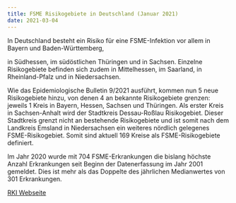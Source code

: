 ```yaml
---
title: FSME Risikogebiete in Deutschland (Januar 2021)
date: 2021-03-04
---
```


In Deutschland besteht ein Risiko für eine FSME-Infektion vor allem in Bayern und Baden-Württemberg,

<!--more-->

in Südhessen, im südöstlichen Thüringen und in Sachsen. Einzelne Risikogebiete befinden sich zudem in Mittelhessen, im Saarland, in Rheinland-Pfalz und in Niedersachsen.

Wie das Epidemiologische Bulletin 9/2021 ausführt, kommen nun 5 neue Risikogebiete hinzu, von denen 4 an bekannte Risikogebiete grenzen: jeweils 1 Kreis in Bayern, Hessen, Sachsen und Thüringen. Als erster Kreis in Sachsen-Anhalt wird der Stadtkreis Dessau-Roßlau Risikogebiet. Dieser Stadtkreis grenzt nicht an bestehende Risikogebiete und ist somit nach dem Landkreis Emsland in Niedersachsen ein weiteres nördlich gelegenes FSME-Risikogebiet. Somit sind aktuell 169 Kreise als FSME-Risikogebiete definiert.

Im Jahr 2020 wurde mit 704 FSME-Erkrankungen die bislang höchste Anzahl Erkrankungen seit Beginn der Datenerfassung im Jahr 2001 gemeldet. Dies ist mehr als das Doppelte des jährlichen Medianwertes von 301 Erkrankungen.

[RKI Webseite](https://www.rki.de/DE/Content/Infekt/EpidBull/Archiv/2021/09/Art_01.html)
